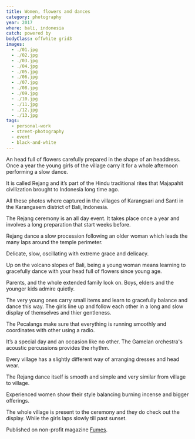 ```yaml
---
title: Women, flowers and dances
category: photography
year: 2017
where: bali, indonesia
catch: powered by
bodyClass: offwhite grid3
images:
  - ./01.jpg
  - ./02.jpg
  - ./03.jpg
  - ./04.jpg
  - ./05.jpg
  - ./06.jpg
  - ./07.jpg
  - ./08.jpg
  - ./09.jpg
  - ./10.jpg
  - ./11.jpg
  - ./12.jpg
  - ./13.jpg
tags:
  - personal-work
  - street-photography
  - event
  - black-and-white
---
```


An head full of flowers carefully prepared in the shape of an headdress. Once a year the young girls of the village carry it for a whole afternoon performing a slow dance.

It is called Rejang and it’s part of the Hindu traditional rites that Majapahit civilization brought to Indonesia long time ago.

All these photos where captured in the villages of Karangsari and Santi in the Karangasem district of Bali, Indonesia.

The Rejang ceremony is an all day event. It takes place once a year and involves a long preparation that start weeks before.

Rejang dance a slow procession following an older woman which leads the many laps around the temple perimeter.

Delicate, slow, oscillating with extreme grace and delicacy.

Up on the volcano slopes of Bali, being a young woman means learning to gracefully dance with your head full of flowers since young age.

Parents, and the whole extended family look on. Boys, elders and the younger kids admire quietly.

The very young ones carry small items and learn to gracefully balance and dance this way. The girls line up and follow each other in a long and slow display of themselves and thier gentleness.

The Pecalangs make sure that everything is running smoothly and coordinates with other using a radio.

It’s a special day and an occasion like no other. The Gamelan orchestra's acoustic percussions provides the rhythm.

Every village has a slightly different way of arranging dresses and head wear.

The Rejang dance itself is smooth and simple and very similar from village to village.

Experienced women show their style balancing burning incense and bigger offerings.

The whole village is present to the ceremony and they do check out the display. While the girls laps slowly till past sunset.

Published on non-profit magazine [Fumes](https://fumes.junglestar.org/photo-journalism/women-flowers-and-dances/).
